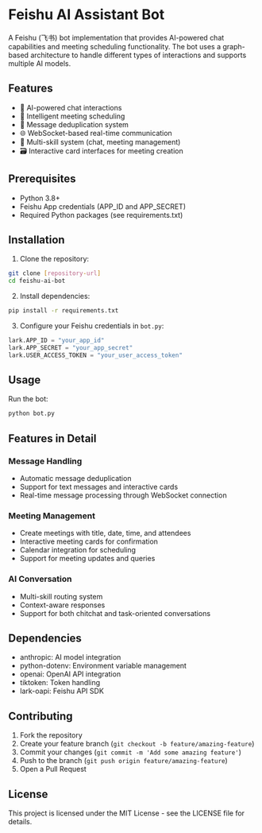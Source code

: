 # Feishu AI Assistant Bot

A Feishu (飞书) bot implementation that provides AI-powered chat capabilities and meeting scheduling functionality. The bot uses a graph-based architecture to handle different types of interactions and supports multiple AI models.

## Features

- 🤖 AI-powered chat interactions
- 📅 Intelligent meeting scheduling
- 🔄 Message deduplication system
- 🌐 WebSocket-based real-time communication
- 🎯 Multi-skill system (chat, meeting management)
- 🗃️ Interactive card interfaces for meeting creation

## Prerequisites

- Python 3.8+
- Feishu App credentials (APP_ID and APP_SECRET)
- Required Python packages (see requirements.txt)

## Installation

1. Clone the repository:
```bash
git clone [repository-url]
cd feishu-ai-bot
```

2. Install dependencies:
```bash
pip install -r requirements.txt
```

3. Configure your Feishu credentials in `bot.py`:
```python
lark.APP_ID = "your_app_id"
lark.APP_SECRET = "your_app_secret"
lark.USER_ACCESS_TOKEN = "your_user_access_token"
```

## Usage

Run the bot:
```bash
python bot.py
```

## Features in Detail

### Message Handling
- Automatic message deduplication
- Support for text messages and interactive cards
- Real-time message processing through WebSocket connection

### Meeting Management
- Create meetings with title, date, time, and attendees
- Interactive meeting cards for confirmation
- Calendar integration for scheduling
- Support for meeting updates and queries

### AI Conversation
- Multi-skill routing system
- Context-aware responses
- Support for both chitchat and task-oriented conversations

## Dependencies

- anthropic: AI model integration
- python-dotenv: Environment variable management
- openai: OpenAI API integration
- tiktoken: Token handling
- lark-oapi: Feishu API SDK

## Contributing

1. Fork the repository
2. Create your feature branch (`git checkout -b feature/amazing-feature`)
3. Commit your changes (`git commit -m 'Add some amazing feature'`)
4. Push to the branch (`git push origin feature/amazing-feature`)
5. Open a Pull Request

## License

This project is licensed under the MIT License - see the LICENSE file for details.
